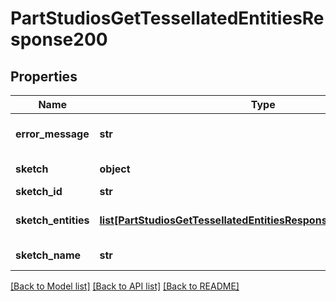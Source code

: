 # PartStudiosGetTessellatedEntitiesResponse200

## Properties
Name | Type | Description | Notes
------------ | ------------- | ------------- | -------------
**error_message** | **str** | Error message, if any | [optional] 
**sketch** | **object** | Sketch in a studio | [optional] 
**sketch_id** | **str** | Sketch ID | [optional] 
**sketch_entities** | [**list[PartStudiosGetTessellatedEntitiesResponse200SketchEntities]**](PartStudiosGetTessellatedEntitiesResponse200SketchEntities.md) | Array of sketch entities | [optional] 
**sketch_name** | **str** | Sketch name | [optional] 

[[Back to Model list]](../README.md#documentation-for-models) [[Back to API list]](../README.md#documentation-for-api-endpoints) [[Back to README]](../README.md)


